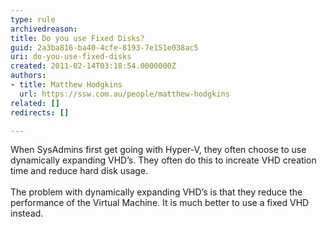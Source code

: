 ```yaml
---
type: rule
archivedreason: 
title: Do you use Fixed Disks?
guid: 2a3ba816-ba40-4cfe-8193-7e151e038ac5
uri: do-you-use-fixed-disks
created: 2011-02-14T03:18:54.0000000Z
authors:
- title: Matthew Hodgkins
  url: https://ssw.com.au/people/matthew-hodgkins
related: []
redirects: []

---
```



When SysAdmins first get going with Hyper-V, they often choose to use dynamically expanding VHD’s. They often do this to increate VHD creation time and reduce hard disk usage.<br>
<br>
The problem with dynamically expanding VHD’s is that they reduce the performance of the Virtual Machine. It is much better to use a fixed VHD instead. 

<br><excerpt class='endintro'></excerpt><br>




